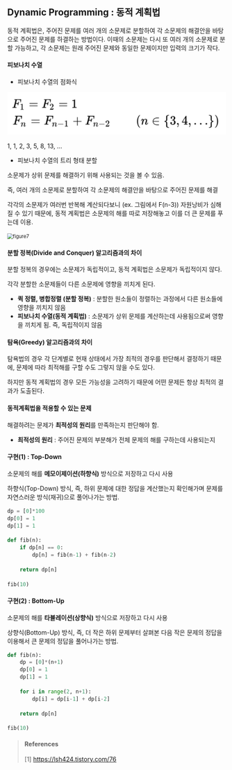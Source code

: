## Dynamic Programming : 동적 계획법

동적 계획법은, 주어진 문제를 여러 개의 소문제로 분할하여 각 소문제의 해결안을 바탕으로 주어진 문제를 하결하는 방법이다. 이때의 소문제는 다시 또 여러 개의 소문제로 분할 가능하고, 각 소문제는 원래 주어진 문제와 동일한 문제이지만 입력의 크기가 작다.



#### 피보나치 수열

* 피보나치 수열의 점화식

<img src="./img/figure6.PNG">

1, 1, 2, 3, 5, 8, 13, ...



* 피보나치 수열의 트리 형태 분할

소문제가 상위 문제를 해결하기 위해 사용되는 것을 볼 수 있음.

즉, 여러 개의 소문제로 분할하여 각 소문제의 해결안을 바탕으로 주어진 문제를 해결

각각의 소문제가 여러번 반복해 계산되다보니 (ex. 그림에서 F(n-3)) 자원낭비가 심해질 수 있기 때문에, 동적 계획법은 소문제의 해를 따로 저장해놓고 이를 더 큰 문제를 푸는데 이용.

<img src="/img/figure7.PNG" alt="figure7" style="zoom:80%;" />



#### 분할 정복(Divide and Conquer) 알고리즘과의 차이

분할 정복의 경우에는 소문제가 독립적이고, 동적 계획법은 소문제가 독립적이지 않다. 

각각 분할한 소문제들이 다른 소문제에 영향을 끼치게 된다.

* **퀵 정렬, 병합정렬 (분할 정복)** : 분할한 원소들이 정렬하는 과정에서 다른 원소들에 영향을 끼치지 않음
* **피보나치 수열(동적 계획법)** : 소문제가 상위 문제를 계산하는데 사용됨으로써 영향을 끼치게 됨. 즉, 독립적이지 않음



#### 탐욕(Greedy) 알고리즘과의 차이

탐욕법의 경우 각 단계별로 현재 상태에서 가장 최적의 경우를 판단해서 결정하기 때문에, 문제에 따라 최적해를 구할 수도 그렇지 않을 수도 있다.

하지만 동적 계획법의 경우 모든 가능성을 고려하기 때문에 어떤 문제든 항상 최적의 결과가 도출된다.



#### 동적계획법을 적용할 수 있는 문제

해결하려는 문제가 **최적성의 원리**를 만족하는지 판단해야 함.

* **최적성의 원리** : 주어진 문제의 부분해가 전체 문제의 해를 구하는데 사용되는지



#### 구현(1) : Top-Down

소문제의 해를 **메모이제이션(하향식)** 방식으로 저장하고 다시 사용

하향식(Top-Down) 방식, 즉, 하위 문제에 대한 정답을 계산했는지 확인해가며 문제를 자연스러운 방식(재귀)으로 풀어나가는 방법.

~~~python
dp = [0]*100
dp[0] = 1
dp[1] = 1

def fib(n):
    if dp[n] == 0:
        dp[n] = fib(n-1) + fib(n-2)
        
    return dp[n]

fib(10)
~~~



#### 구현(2) : Bottom-Up

소문제의 해를 **타뷸레이션(상향식)** 방식으로 저장하고 다시 사용

상향식(Bottom-Up) 방식, 즉, 더 작은 하위 문제부터 살펴본 다음 작은 문제의 정답을 이용해서 큰 문제의 정답을 풀어나가는 방법.

~~~python
def fib(n):
    dp = [0]*(n+1)
    dp[0] = 1
    dp[1] = 1
    
    for i in range(2, n+1):
        dp[i] = dp[i-1] + dp[i-2]
        
    return dp[n]

fib(10)
~~~



> #### References
>
> [1] https://lsh424.tistory.com/76